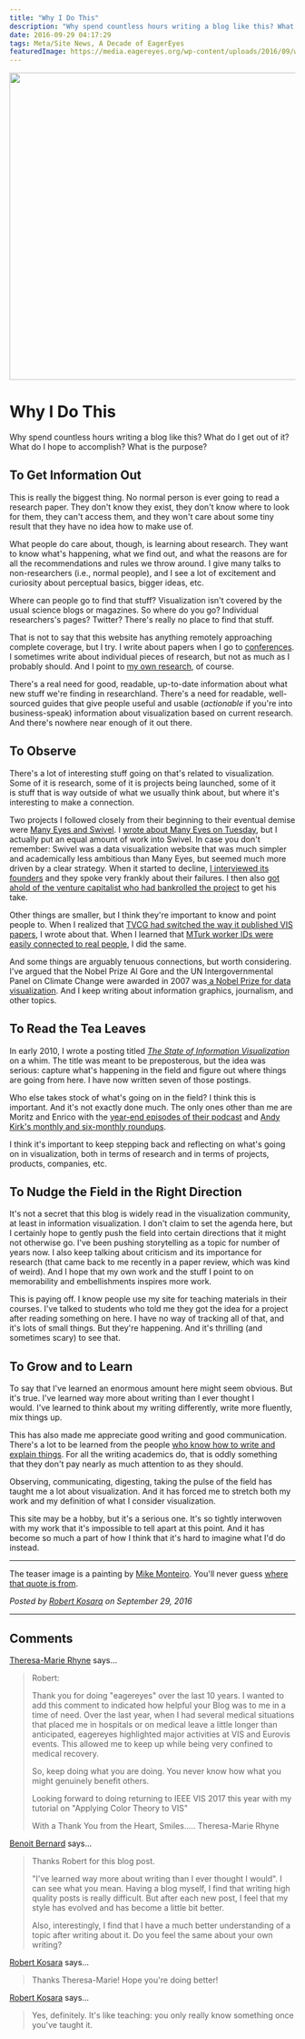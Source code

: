 ```yaml
---
title: "Why I Do This"
description: "Why spend countless hours writing a blog like this? What do I get out of it? What do I hope to accomplish? What is the purpose?"
date: 2016-09-29 04:17:29
tags: Meta/Site News, A Decade of EagerEyes
featuredImage: https://media.eagereyes.org/wp-content/uploads/2016/09/why-teaser.jpg
---
```


<p><img src="https://media.eagereyes.org/wp-content/uploads/2016/09/why-teaser.jpg" width="720" height="540" /></p>

# Why I Do This

Why spend countless hours writing a blog like this? What do I get out of it? What do I hope to accomplish? What is the purpose?

## To Get Information Out

This is really the biggest thing. No normal person is ever going to read a research paper. They don't know they exist, they don't know where to look for them, they can't access them, and they won't care about some tiny result that they have no idea how to make use of.

What people do care about, though, is learning about research. They want to know what's happening, what we find out, and what the reasons are for all the recommendations and rules we throw around. I give many talks to non-researchers (i.e., normal people), and I see a lot of excitement and curiosity about perceptual basics, bigger ideas, etc.

Where can people go to find that stuff? Visualization isn't covered by the usual science blogs or magazines. So where do you go? Individual researchers's pages? Twitter? There's really no place to find that stuff.

That is not to say that this website has anything remotely approaching complete coverage, but I try. I write about papers when I go to <a href="https://eagereyes.org/tag/conference">conferences</a>. I sometimes write about individual pieces of research, but not as much as I probably should. And I point to <a href="https://eagereyes.org/section/papers">my own research</a>, of course.

There's a real need for good, readable, up-to-date information about what new stuff we're finding in researchland. There's a need for readable, well-sourced guides that give people useful and usable (<em>actionable</em> if you're into business-speak) information about visualization based on current research. And there's nowhere near enough of it out there.

## To Observe

There's a lot of interesting stuff going on that's related to visualization. Some of it is research, some of it is projects being launched, some of it is stuff that is way outside of what we usually think about, but where it's interesting to make a connection.

Two projects I followed closely from their beginning to their eventual demise were <a href="https://eagereyes.org/criticism/swivel-vs-many-eyes">Many Eyes and Swivel</a>. I <a href="https://eagereyes.org/blog/2016/the-controversies">wrote about Many Eyes on Tuesday</a>, but I actually put an equal amount of work into Swivel. In case you don't remember: Swivel was a data visualization website that was much simpler and academically less ambitious than Many Eyes, but seemed much more driven by a clear strategy. When it started to decline, <a href="https://eagereyes.org/criticism/the-rise-and-fall-of-swivel">I interviewed its founders</a> and they spoke very frankly about their failures. I then also <a href="https://eagereyes.org/criticism/swivel-part-2-solving-a-single-problem">got ahold of the venture capitalist who had bankrolled the project</a> to get his take.

Other things are smaller, but I think they're important to know and point people to. When I realized that <a href="https://eagereyes.org/blog/2015/vis-proceedings-now-in-the-january-issue-of-tvcg">TVCG had switched the way it published VIS papers</a>, I wrote about that. When I learned that <a href="https://eagereyes.org/blog/2016/mturk-ids-are-not-anonymous">MTurk worker IDs were easily connected to real people</a>, I did the same.

And some things are arguably tenuous connections, but worth considering. I've argued that the Nobel Prize Al Gore and the UN Intergovernmental Panel on Climate Change were awarded in 2007 was<a href="https://eagereyes.org/blog/2007/nobel-prize-for-charts"> a Nobel Prize for data visualization</a>. And I keep writing about information graphics, journalism, and other topics.

## To Read the Tea Leaves

In early 2010, I wrote a posting titled <a href="https://eagereyes.org/blog/2010/state-of-infovis-2010"><em>The State of Information Visualization</em></a> on a whim. The title was meant to be preposterous, but the idea was serious: capture what's happening in the field and figure out where things are going from here. I have now written seven of those postings.

Who else takes stock of what's going on in the field? I think this is important. And it's not exactly done much. The only ones other than me are Moritz and Enrico with the <a href="http://datastori.es">year-end episodes of their podcast</a> and <a href="http://visualisingdata.com">Andy Kirk's monthly and six-monthly roundups</a>.

I think it's important to keep stepping back and reflecting on what's going on in visualization, both in terms of research and in terms of projects, products, companies, etc.

## To Nudge the Field in the Right Direction

It's not a secret that this blog is widely read in the visualization community, at least in information visualization. I don't claim to set the agenda here, but I certainly hope to gently push the field into certain directions that it might not otherwise go. I've been pushing storytelling as a topic for number of years now. I also keep talking about criticism and its importance for research (that came back to me recently in a paper review, which was kind of weird). And I hope that my own work and the stuff I point to on memorability and embellishments inspires more work.

This is paying off. I know people use my site for teaching materials in their courses. I've talked to students who told me they got the idea for a project after reading something on here. I have no way of tracking all of that, and it's lots of small things. But they're happening. And it's thrilling (and sometimes scary) to see that.

## To Grow and to Learn

To say that I've learned an enormous amount here might seem obvious. But it's true. I've learned way more about writing than I ever thought I would. I've learned to think about my writing differently, write more fluently, mix things up.

This has also made me appreciate good writing and good communication. There's a lot to be learned from the people <a href="https://eagereyes.org/blog/2015/review-munroes-thing-explainer-and-pinkers-sense-of-style">who know how to write and explain things</a>. For all the writing academics do, that is oddly something that they don't pay nearly as much attention to as they should.

Observing, communicating, digesting, taking the pulse of the field has taught me a lot about visualization. And it has forced me to stretch both my work and my definition of what I consider visualization.

This site may be a hobby, but it's a serious one. It's so tightly interwoven with my work that it's impossible to tell apart at this point. And it has become so much a part of how I think that it's hard to imagine what I'd do instead.

<hr />

The teaser image is a painting by <a href="https://twitter.com/monteiro">Mike Monteiro</a>. You'll never guess <a href="http://www.grammarphobia.com/blog/2011/10/bridges.html">where that quote is from</a>.


_Posted by <a href="/about">Robert Kosara</a> on September 29, 2016_


<aside class="comments">

---
## Comments

<a href="http://theresamariehyne.com" rel="nofollow noopener" target="_blank">Theresa-Marie Rhyne</a> says…
>	Robert:  
>	
>	Thank you for doing "eagereyes" over the last 10 years.  I wanted to add this comment to indicated how helpful your Blog was to me in a time of need.  Over the last year, when I had several medical situations that placed me in hospitals or on medical leave a little longer than anticipated, eagereyes highlighted major activities at VIS and Eurovis events.  This allowed me to keep up while being very confined to medical recovery. 
>	
>	So, keep doing what you are doing.  You never know how what you might genuinely benefit others.
>	
>	Looking forward to doing returning to IEEE VIS 2017 this year with my tutorial on "Applying Color Theory to VIS" 
>	
>	With a Thank You from the Heart,   Smiles..... Theresa-Marie Rhyne

<a href="https://benbernardblog.com" rel="nofollow noopener" target="_blank">Benoit Bernard</a> says…
>	Thanks Robert for this blog post.
>	
>	"I've learned way more about writing than I ever thought I would". I can see what you mean. Having a blog myself, I find that writing high quality posts is really difficult. But after each new post, I feel that my style has evolved and has become a little bit better.
>	
>	Also, interestingly, I find that I have a much better understanding of a topic after writing about it. Do you feel the same about your own writing?

<a href="http://eagereyes.org/about" rel="nofollow noopener" target="_blank">Robert Kosara</a> says…
>	Thanks Theresa-Marie! Hope you're doing better!

<a href="http://eagereyes.org/about" rel="nofollow noopener" target="_blank">Robert Kosara</a> says…
>	Yes, definitely. It's like teaching: you only really know something once you've taught it.

</aside>

